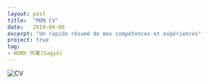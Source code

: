 ```yaml
---
layout: post
title:  "MON CV"
date:   2019-04-06
excerpt: "Un rapide résumé de mes compétences et expériences"
project: true
tag:
- WORK 作業(Sagyō)
---
```

![CV](https://i.ibb.co/5jV1kpF/CVPIERRE2.jpg)
